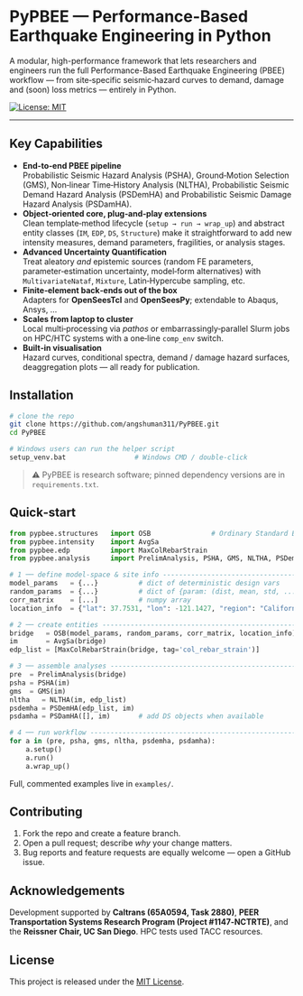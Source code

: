 # PyPBEE — Performance-Based Earthquake Engineering in Python
A modular, high-performance framework that lets researchers and engineers run the full Performance-Based Earthquake Engineering (PBEE) workflow — from site‑specific seismic‑hazard curves to demand, damage and (soon) loss metrics — entirely in Python.

[![License: MIT](https://img.shields.io/badge/License-MIT-green.svg)](#license)
<!-- Add CI, PyPI, or Docs badges here if applicable -->

---

## Key Capabilities
* **End‑to‑end PBEE pipeline**  
  Probabilistic Seismic Hazard Analysis (PSHA), Ground‑Motion Selection (GMS), Non‑linear Time‑History Analysis (NLTHA), Probabilistic Seismic Demand Hazard Analysis (PSDemHA) and Probabilistic Seismic Damage Hazard Analysis (PSDamHA).  
* **Object‑oriented core, plug‑and‑play extensions**  
  Clean template‑method lifecycle (`setup → run → wrap_up`) and abstract entity classes (`IM`, `EDP`, `DS`, `Structure`) make it straightforward to add new intensity measures, demand parameters, fragilities, or analysis stages.  
* **Advanced Uncertainty Quantification**  
  Treat aleatory *and* epistemic sources (random FE parameters, parameter‑estimation uncertainty, model‑form alternatives) with `MultivariateNataf`, `Mixture`, Latin‑Hypercube sampling, etc.  
* **Finite‑element back‑ends out of the box**  
  Adapters for **OpenSeesTcl** and **OpenSeesPy**; extendable to Abaqus, Ansys, …  
* **Scales from laptop to cluster**  
  Local multi‑processing via *pathos* or embarrassingly‑parallel Slurm jobs on HPC/HTC systems with a one‑line `comp_env` switch.  
* **Built‑in visualisation**  
  Hazard curves, conditional spectra, demand / damage hazard surfaces, deaggregation plots — all ready for publication.  

## Installation
```bash
# clone the repo
git clone https://github.com/angshuman311/PyPBEE.git
cd PyPBEE

# Windows users can run the helper script
setup_venv.bat                 # Windows CMD / double‑click
```
> ⚠️  PyPBEE is research software; pinned dependency versions are in `requirements.txt`.

## Quick‑start
```python
from pypbee.structures   import OSB               # Ordinary Standard Bridge
from pypbee.intensity    import AvgSa
from pypbee.edp          import MaxColRebarStrain
from pypbee.analysis     import PrelimAnalysis, PSHA, GMS, NLTHA, PSDemHA, PSDamHA

# 1 ── define model‐space & site info ------------------------------------------------
model_params   = {...}          # dict of deterministic design vars
random_params  = {...}          # dict of {param: (dist, mean, std, ...)}
corr_matrix    = [...]          # numpy array
location_info  = {"lat": 37.7531, "lon": -121.1427, "region": "California"}

# 2 ── create entities ---------------------------------------------------------------
bridge   = OSB(model_params, random_params, corr_matrix, location_info)
im       = AvgSa(bridge)
edp_list = [MaxColRebarStrain(bridge, tag='col_rebar_strain')]

# 3 ── assemble analyses -------------------------------------------------------------
pre  = PrelimAnalysis(bridge)
psha = PSHA(im)
gms  = GMS(im)
nltha   = NLTHA(im, edp_list)
psdemha = PSDemHA(edp_list, im)
psdamha = PSDamHA([], im)       # add DS objects when available

# 4 ── run workflow ------------------------------------------------------------------
for a in (pre, psha, gms, nltha, psdemha, psdamha):
    a.setup()
    a.run()
    a.wrap_up()
```
Full, commented examples live in `examples/`.

## Contributing
1. Fork the repo and create a feature branch.   
2. Open a pull request; describe *why* your change matters. 
3. Bug reports and feature requests are equally welcome — open a GitHub issue.

## Acknowledgements
Development supported by **Caltrans (65A0594, Task 2880)**, **PEER Transportation Systems Research Program (Project #1147‑NCTRTE)**, and the **Reissner Chair, UC San Diego**. HPC tests used TACC resources.

## License
This project is released under the [MIT License](LICENSE).
